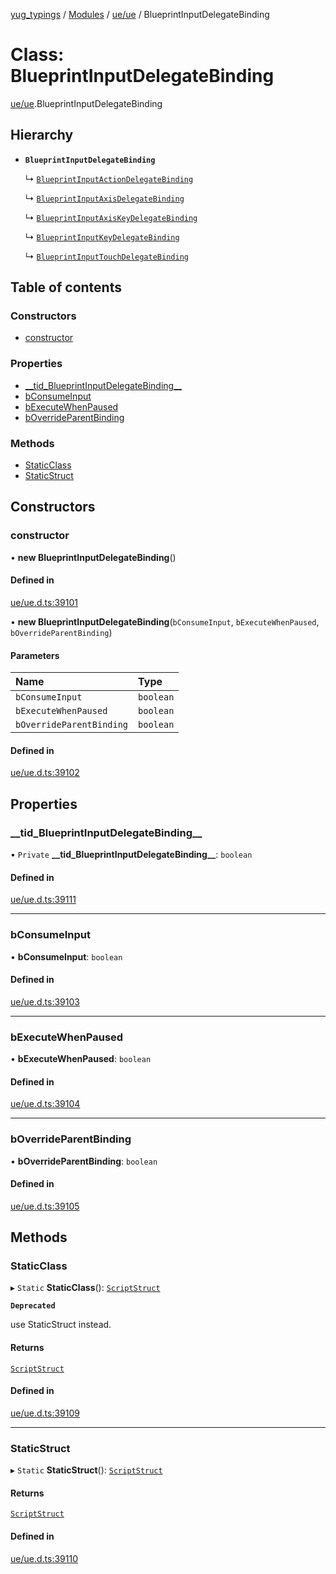 [yug_typings](../README.md) / [Modules](../modules.md) / [ue/ue](../modules/ue_ue.md) / BlueprintInputDelegateBinding

# Class: BlueprintInputDelegateBinding

[ue/ue](../modules/ue_ue.md).BlueprintInputDelegateBinding

## Hierarchy

- **`BlueprintInputDelegateBinding`**

  ↳ [`BlueprintInputActionDelegateBinding`](ue_ue.BlueprintInputActionDelegateBinding.md)

  ↳ [`BlueprintInputAxisDelegateBinding`](ue_ue.BlueprintInputAxisDelegateBinding.md)

  ↳ [`BlueprintInputAxisKeyDelegateBinding`](ue_ue.BlueprintInputAxisKeyDelegateBinding.md)

  ↳ [`BlueprintInputKeyDelegateBinding`](ue_ue.BlueprintInputKeyDelegateBinding.md)

  ↳ [`BlueprintInputTouchDelegateBinding`](ue_ue.BlueprintInputTouchDelegateBinding.md)

## Table of contents

### Constructors

- [constructor](ue_ue.BlueprintInputDelegateBinding.md#constructor)

### Properties

- [\_\_tid\_BlueprintInputDelegateBinding\_\_](ue_ue.BlueprintInputDelegateBinding.md#__tid_blueprintinputdelegatebinding__)
- [bConsumeInput](ue_ue.BlueprintInputDelegateBinding.md#bconsumeinput)
- [bExecuteWhenPaused](ue_ue.BlueprintInputDelegateBinding.md#bexecutewhenpaused)
- [bOverrideParentBinding](ue_ue.BlueprintInputDelegateBinding.md#boverrideparentbinding)

### Methods

- [StaticClass](ue_ue.BlueprintInputDelegateBinding.md#staticclass)
- [StaticStruct](ue_ue.BlueprintInputDelegateBinding.md#staticstruct)

## Constructors

### constructor

• **new BlueprintInputDelegateBinding**()

#### Defined in

[ue/ue.d.ts:39101](https://github.com/YugMetaverse/yug_typings/blob/25cad34/ue/ue.d.ts#L39101)

• **new BlueprintInputDelegateBinding**(`bConsumeInput`, `bExecuteWhenPaused`, `bOverrideParentBinding`)

#### Parameters

| Name | Type |
| :------ | :------ |
| `bConsumeInput` | `boolean` |
| `bExecuteWhenPaused` | `boolean` |
| `bOverrideParentBinding` | `boolean` |

#### Defined in

[ue/ue.d.ts:39102](https://github.com/YugMetaverse/yug_typings/blob/25cad34/ue/ue.d.ts#L39102)

## Properties

### \_\_tid\_BlueprintInputDelegateBinding\_\_

• `Private` **\_\_tid\_BlueprintInputDelegateBinding\_\_**: `boolean`

#### Defined in

[ue/ue.d.ts:39111](https://github.com/YugMetaverse/yug_typings/blob/25cad34/ue/ue.d.ts#L39111)

___

### bConsumeInput

• **bConsumeInput**: `boolean`

#### Defined in

[ue/ue.d.ts:39103](https://github.com/YugMetaverse/yug_typings/blob/25cad34/ue/ue.d.ts#L39103)

___

### bExecuteWhenPaused

• **bExecuteWhenPaused**: `boolean`

#### Defined in

[ue/ue.d.ts:39104](https://github.com/YugMetaverse/yug_typings/blob/25cad34/ue/ue.d.ts#L39104)

___

### bOverrideParentBinding

• **bOverrideParentBinding**: `boolean`

#### Defined in

[ue/ue.d.ts:39105](https://github.com/YugMetaverse/yug_typings/blob/25cad34/ue/ue.d.ts#L39105)

## Methods

### StaticClass

▸ `Static` **StaticClass**(): [`ScriptStruct`](ue_ue.ScriptStruct.md)

**`Deprecated`**

use StaticStruct instead.

#### Returns

[`ScriptStruct`](ue_ue.ScriptStruct.md)

#### Defined in

[ue/ue.d.ts:39109](https://github.com/YugMetaverse/yug_typings/blob/25cad34/ue/ue.d.ts#L39109)

___

### StaticStruct

▸ `Static` **StaticStruct**(): [`ScriptStruct`](ue_ue.ScriptStruct.md)

#### Returns

[`ScriptStruct`](ue_ue.ScriptStruct.md)

#### Defined in

[ue/ue.d.ts:39110](https://github.com/YugMetaverse/yug_typings/blob/25cad34/ue/ue.d.ts#L39110)
